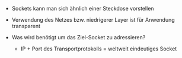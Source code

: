 - Sockets kann man sich ähnlich einer Steckdose vorstellen
- Verwendung des Netzes bzw. niedrigerer Layer ist für Anwendung transparent

- Was wird benötigt um das Ziel-Socket zu adressieren?
	- IP + Port des Transportprotokolls = weltweit eindeutiges Socket